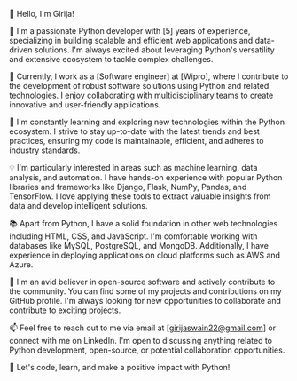 👋 Hello, I'm Girija!

🔭 I'm a passionate Python developer with [5] years of experience, specializing in building scalable and efficient web applications and data-driven solutions. I'm always excited about leveraging Python's versatility and extensive ecosystem to tackle complex challenges.

💼 Currently, I work as a [Software engineer] at [Wipro], where I contribute to the development of robust software solutions using Python and related technologies. I enjoy collaborating with multidisciplinary teams to create innovative and user-friendly applications.

🌱 I'm constantly learning and exploring new technologies within the Python ecosystem. I strive to stay up-to-date with the latest trends and best practices, ensuring my code is maintainable, efficient, and adheres to industry standards.

💡 I'm particularly interested in areas such as machine learning, data analysis, and automation. I have hands-on experience with popular Python libraries and frameworks like Django, Flask, NumPy, Pandas, and TensorFlow. I love applying these tools to extract valuable insights from data and develop intelligent solutions.

📚 Apart from Python, I have a solid foundation in other web technologies including HTML, CSS, and JavaScript. I'm comfortable working with databases like MySQL, PostgreSQL, and MongoDB. Additionally, I have experience in deploying applications on cloud platforms such as AWS and Azure.

🌟 I'm an avid believer in open-source software and actively contribute to the community. You can find some of my projects and contributions on my GitHub profile. I'm always looking for new opportunities to collaborate and contribute to exciting projects.

📫 Feel free to reach out to me via email at [girijaswain22@gmail.com] or connect with me on LinkedIn. I'm open to discussing anything related to Python development, open-source, or potential collaboration opportunities.

🚀 Let's code, learn, and make a positive impact with Python!


<!---
girijaswain/girijaswain is a ✨ special ✨ repository because its `README.md` (this file) appears on your GitHub profile.
You can click the Preview link to take a look at your changes.
--->
